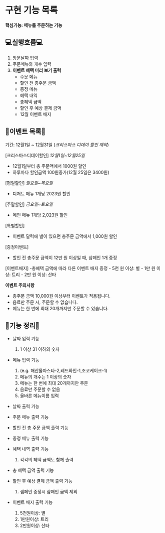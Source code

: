 # 구현 기능 목록
**핵심기능: 메뉴를 주문하는 기능**

## 💻실행흐름💻
1. 방문날짜 입력
2. 주문메뉴와 개수 입력
3. **이벤트 혜택 미리 보기 출력**
    - 주문 메뉴
    - 할인 전 총주문 금액
    - 증정 메뉴
    - 혜택 내역
    - 총혜택 금액
    - 할인 후 예상 결제 금액
    - 12월 이벤트 배지

## 🎄이벤트 목록🎄
기간: 12월1일 ~ 12월31일 (*크리스마스 디데이 할인 제외*)

[크리스마스디데이할인]
*12월1일~12월25일*
- 12월1일부터 총 주문액에서 1000원 할인
- 하루마다 할인금액 100원증가(12월 25일은 3400원)

[평일할인]
*일요일~목요일*
- 디저트 메뉴 1개당 2023원 할인

[주말할인]
*금요일~토요일*
- 메인 메뉴 1개당 2,023원 할인

[특별할인]
- 이벤트 달력에 별이 있으면 총주문 금액에서 1,000원 할인

[증정이벤트]
- 할인 전 총주문 금액이 12만 원 이상일 때, 샴페인 1개 증정

[이벤트배지]
 -총혜택 금액에 따라 다른 이벤트 배지 증정
    - 5천 원 이상: 별
    - 1만 원 이상: 트리
    - 2만 원 이상: 산타

**이벤트 주의사항**
- 총주문 금액 10,000원 이상부터 이벤트가 적용됩니다.
- 음료만 주문 시, 주문할 수 없습니다.
- 메뉴는 한 번에 최대 20개까지만 주문할 수 있습니다.  

## 🚀기능 정리🚀
- 날짜 입력 기능
    1. 1 이상 31 이하의 숫자

- 메뉴 입력 기능
    1. (e.g. 해산물파스타-2,레드와인-1,초코케이크-1)
    2. 메뉴의 개수는 1 이상의 숫자
    3. 메뉴는 한 번에 최대 20개까지만 주문
    4. 음료만 주문할 수 없음
    5. 올바른 메뉴이름 입력
    
- 날짜 출력 기능

- 주문 메뉴 출력 기능

- 할인 전 총 주문 금액 출력 기능

- 증정 메뉴 출력 기능

- 혜택 내역 출력 기능
    1. 각각의 혜택 금액도 함께 출력

- 총 혜택 금액 출력 기능

- 할인 후 예상 결제 금액 출력 기능
    1. 샘페인 증정시 샴페인 금액 제외

- 이벤트 배지 출력 기능
    1. 5천원이상: 별
    2. 1만원이상: 트리
    3. 2만원이상: 산타
